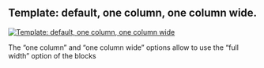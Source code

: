 ## Template: default, one column, one column wide.

[![Template: default, one column, one column wide](https://img.youtube.com/vi/NXXlG6leqHI/hqdefault.jpg)](https://youtu.be/NXXlG6leqHI)

The “one column” and “one column wide” options allow to use the “full width” option of the blocks
